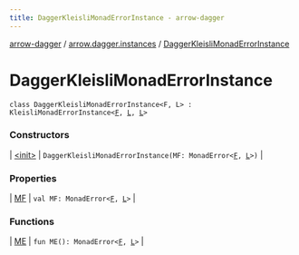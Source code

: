 ```yaml
---
title: DaggerKleisliMonadErrorInstance - arrow-dagger
---
```


[arrow-dagger](../../index.html) / [arrow.dagger.instances](../index.html) / [DaggerKleisliMonadErrorInstance](./index.html)

# DaggerKleisliMonadErrorInstance

`class DaggerKleisliMonadErrorInstance<F, L> : KleisliMonadErrorInstance<`[`F`](index.html#F)`, `[`L`](index.html#L)`, `[`L`](index.html#L)`>`

### Constructors

| [&lt;init&gt;](-init-.html) | `DaggerKleisliMonadErrorInstance(MF: MonadError<`[`F`](index.html#F)`, `[`L`](index.html#L)`>)` |

### Properties

| [MF](-m-f.html) | `val MF: MonadError<`[`F`](index.html#F)`, `[`L`](index.html#L)`>` |

### Functions

| [ME](-m-e.html) | `fun ME(): MonadError<`[`F`](index.html#F)`, `[`L`](index.html#L)`>` |

